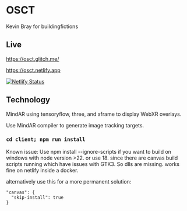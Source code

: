 # OSCT

Kevin Bray for buildingfictions

## Live

https://osct.glitch.me/

https://osct.netlify.app 

[![Netlify Status](https://api.netlify.com/api/v1/badges/98de0d7b-4e71-4848-b987-6caa89675835/deploy-status)](https://app.netlify.com/sites/osct/deploys)

## Technology

MindAR using tensoryflow, three, and aframe to display WebXR overlays.

Use MindAR compiler to generate image tracking targets.

### `cd client; npm run install`

Known issue: Use npm install --ignore-scripts if you want to build on windows with node version >22. or use 18. since there are canvas build scripts running which have issues with GTK3. So dlls are missing. works fine on netlify inside a docker.

alternatively use this for a more permanent solution:

```
"canvas": {
  "skip-install": true
}
```
